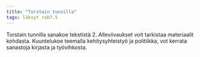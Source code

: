 ```yaml
---
title: "Torstain tunnilla"
tags: läksyt rub7.5
---
```


Torstain tunnilla sanakoe tekstistä 2. Alleviivaukset voit tarkistaa materiaalit kohdasta. Kuuntelukoe teemalla kehitysyhteistyö ja politiikka, vot kerrata sanastoja kirjasta ja työvihkosta.